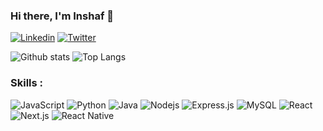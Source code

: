 ### Hi there, I'm Inshaf 👋

[![Linkedin](https://img.shields.io/badge/-LinkedIn-222222?style=flat-square&logo=Linkedin&logoColor=white&link=https://www.linkedin.com/in/ahamed-safnaj/)](https://www.linkedin.com/in/minshaf998)
[![Twitter](https://img.shields.io/badge/-Twitter-222222?style=flat-square&logo=twitter&logoColor=white&link=https://twitter.com/minshaf998/)](https://twitter.com/minshaf998/)


![Github stats](https://github-readme-stats.vercel.app/api?username=minshaf998&show_icons=true&hide_border=true)
![Top Langs](https://github-readme-stats.vercel.app/api/top-langs/?username=minshaf998&layout=compact)

<!--
🚩 GitHub Campus Expert [Profile](https://githubcampus.expert/Safnaj/) <br/>
⚡ Final Year Undergraduate at [SLIIT](https://www.sliit.lk) <br/>
⚡ Software Engineering Intern at [Virtusa](https://www.virtusa.com/) <br/>
⚡ President of [SLIIT FOSS Community](https://github.com/sliit-foss) <br/>
⚡ Full-Stack Developer <br/> -->


### Skills : <br/>
![JavaScript](https://img.shields.io/badge/-JavaScript-black?style=flat-square&logo=javascript)
![Python](https://img.shields.io/badge/python%20-%2314354C.svg?&style=flat-square&logo=python&logoColor=white)
![Java](https://img.shields.io/badge/-Java-red?style=flat-square&logo=java)
![Nodejs](https://img.shields.io/badge/-Nodejs-black?style=flat-square&logo=Node.js)
![Express.js](https://img.shields.io/badge/-Express.js-green?style=flat-square&logo=express)
![MySQL](https://img.shields.io/badge/-MySQL-blue?style=flat-square&logo=mysql)
![React](https://img.shields.io/badge/-React.js-2088FF?style=flat-square&logo=react)
![Next.js](https://img.shields.io/badge/-Next.js-black?style=flat-square&logo=next.js)
![React Native](https://img.shields.io/badge/-React%20Native-blue?style=flat-square&logo=react)
